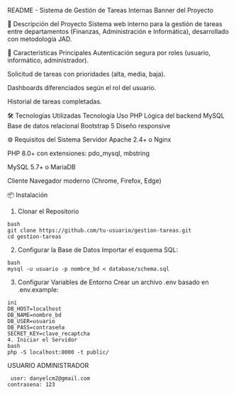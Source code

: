 README - Sistema de Gestión de Tareas Internas
Banner del Proyecto

📌 Descripción del Proyecto
Sistema web interno para la gestión de tareas entre departamentos (Finanzas, Administración e Informática), desarrollado con metodología JAD.

🚀 Características Principales
Autenticación segura por roles (usuario, informático, administrador).

Solicitud de tareas con prioridades (alta, media, baja).

Dashboards diferenciados según el rol del usuario.

Historial de tareas completadas.

🛠 Tecnologías Utilizadas
Tecnología	Uso
PHP 	Lógica del backend
MySQL	Base de datos relacional
Bootstrap 5	Diseño responsive

⚙️ Requisitos del Sistema
Servidor
Apache 2.4+ o Nginx

PHP 8.0+ con extensiones: pdo_mysql, mbstring

MySQL 5.7+ o MariaDB

Cliente
Navegador moderno (Chrome, Firefox, Edge)

📦 Instalación
1. Clonar el Repositorio
```
bash
git clone https://github.com/tu-usuario/gestion-tareas.git
cd gestion-tareas
```
2. Configurar la Base de Datos
Importar el esquema SQL:
```
bash
mysql -u usuario -p nombre_bd < database/schema.sql
```
3. Configurar Variables de Entorno
Crear un archivo .env basado en .env.example:
```
ini
DB_HOST=localhost
DB_NAME=nombre_bd
DB_USER=usuario
DB_PASS=contraseña
SECRET_KEY=clave_recaptcha
4. Iniciar el Servidor
bash
php -S localhost:8000 -t public/
```
USUARIO ADMINISTRADOR
```
 user: danyelcm2@gmail.com
contrasena: 123
```
